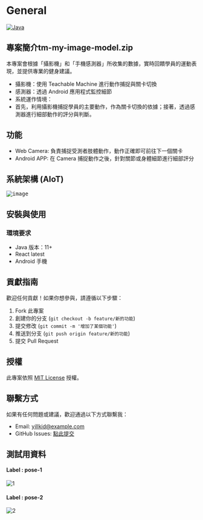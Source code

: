# General

[![Java](https://img.shields.io/badge/language-Java-brightgreen)](https://www.oracle.com/java/)

## 專案簡介tm-my-image-model.zip

本專案會根據「攝影機」和「手機感測器」所收集的數據，實時回饋學員的運動表現，並提供專業的健身建議。
- 攝影機：使用 Teachable Machine 進行動作捕捉與關卡切換
- 感測器：透過 Android 應用程式監控細節
- 系統運作情境：
- 首先，利用攝影機捕捉學員的主要動作，作為關卡切換的依據；接著，透過感測器進行細部動作的評分與判斷。

## 功能

- Web Camera: 負責捕捉受測者肢體動作，動作正確即可前往下一個關卡
- Android APP: 在 Camera 捕捉動作之後，針對關節或身體細節進行細部評分


## 系統架構 (AIoT)
<kbd>![image](https://github.com/user-attachments/assets/3ba0ad99-bea0-49e2-be56-f13eac5172da)</kbd>


## 安裝與使用

### 環境要求
- Java 版本：11+
- React latest
- Android 手機

## 貢獻指南

歡迎任何貢獻！如果你想參與，請遵循以下步驟：

1. Fork 此專案
2. 創建你的分支 (`git checkout -b feature/新的功能`)
3. 提交修改 (`git commit -m '增加了某個功能'`)
4. 推送到分支 (`git push origin feature/新的功能`)
5. 提交 Pull Request

## 授權

此專案依照 [MIT License](LICENSE) 授權。

## 聯繫方式

如果有任何問題或建議，歡迎通過以下方式聯繫我：

- Email: yillkid@example.com
- GitHub Issues: [點此提交](https://github.com/FitAI-Coach/genera/issues)

## 測試用資料

#### Label : pose-1
![1](https://github.com/user-attachments/assets/85eec8b1-e4bf-4cee-a577-ebb49682ea16)

#### Label : pose-2
![2](https://github.com/user-attachments/assets/2b76266d-fdd7-45a6-a446-4bc41b1a3ac5)
